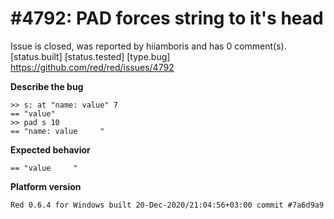 
#4792: PAD forces string to it's head
================================================================================
Issue is closed, was reported by hiiamboris and has 0 comment(s).
[status.built] [status.tested] [type.bug]
<https://github.com/red/red/issues/4792>

**Describe the bug**
```
>> s: at "name: value" 7
== "value"
>> pad s 10
== "name: value     "
```

**Expected behavior**
```
== "value     "
```

**Platform version**
```
Red 0.6.4 for Windows built 20-Dec-2020/21:04:56+03:00 commit #7a6d9a9
```



